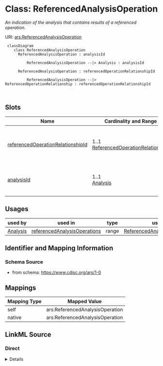 # Class: ReferencedAnalysisOperation


_An indication of the analysis that contains results of a referenced operation._





URI: [ars:ReferencedAnalysisOperation](https://www.cdisc.org/ars/1-0/ReferencedAnalysisOperation)




```mermaid
 classDiagram
    class ReferencedAnalysisOperation
      ReferencedAnalysisOperation : analysisId
        
          ReferencedAnalysisOperation --|> Analysis : analysisId
        
      ReferencedAnalysisOperation : referencedOperationRelationshipId
        
          ReferencedAnalysisOperation --|> ReferencedOperationRelationship : referencedOperationRelationshipId
        
      
```



<!-- no inheritance hierarchy -->


## Slots

| Name | Cardinality and Range | Description | Inheritance |
| ---  | --- | --- | --- |
| [referencedOperationRelationshipId](referencedOperationRelationshipId.md) | 1..1 <br/> [ReferencedOperationRelationship](ReferencedOperationRelationship.md) | The identifier of the defined referenced operation relationship | direct |
| [analysisId](analysisId.md) | 1..1 <br/> [Analysis](Analysis.md) | The identifier of the referenced analysis | direct |





## Usages

| used by | used in | type | used |
| ---  | --- | --- | --- |
| [Analysis](Analysis.md) | [referencedAnalysisOperations](referencedAnalysisOperations.md) | range | [ReferencedAnalysisOperation](ReferencedAnalysisOperation.md) |






## Identifier and Mapping Information







### Schema Source


* from schema: https://www.cdisc.org/ars/1-0





## Mappings

| Mapping Type | Mapped Value |
| ---  | ---  |
| self | ars:ReferencedAnalysisOperation |
| native | ars:ReferencedAnalysisOperation |





## LinkML Source

<!-- TODO: investigate https://stackoverflow.com/questions/37606292/how-to-create-tabbed-code-blocks-in-mkdocs-or-sphinx -->

### Direct

<details>
```yaml
name: ReferencedAnalysisOperation
description: An indication of the analysis that contains results of a referenced operation.
from_schema: https://www.cdisc.org/ars/1-0
rank: 1000
slots:
- referencedOperationRelationshipId
- analysisId
slot_usage:
  analysisId:
    name: analysisId
    domain_of:
    - OrderedListItem
    - ReferencedAnalysisOperation
    - ReferencedOperationRelationship
    required: true

```
</details>

### Induced

<details>
```yaml
name: ReferencedAnalysisOperation
description: An indication of the analysis that contains results of a referenced operation.
from_schema: https://www.cdisc.org/ars/1-0
rank: 1000
slot_usage:
  analysisId:
    name: analysisId
    domain_of:
    - OrderedListItem
    - ReferencedAnalysisOperation
    - ReferencedOperationRelationship
    required: true
attributes:
  referencedOperationRelationshipId:
    name: referencedOperationRelationshipId
    description: The identifier of the defined referenced operation relationship.
    from_schema: https://www.cdisc.org/ars/1-0
    rank: 1000
    alias: referencedOperationRelationshipId
    owner: ReferencedAnalysisOperation
    domain_of:
    - ReferencedAnalysisOperation
    range: ReferencedOperationRelationship
    required: true
    inlined: false
  analysisId:
    name: analysisId
    description: The identifier of the referenced analysis.
    from_schema: https://www.cdisc.org/ars/1-0
    rank: 1000
    multivalued: false
    alias: analysisId
    owner: ReferencedAnalysisOperation
    domain_of:
    - OrderedListItem
    - ReferencedAnalysisOperation
    - ReferencedOperationRelationship
    range: Analysis
    required: true
    inlined: false

```
</details>